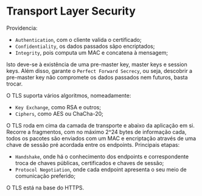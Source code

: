# Transport Layer Security

Providencia:

- `Authentication`, com o cliente valida o certificado;
- `Confidentiality`, os dados passados sãpo encriptados;
- `Integrity`, pois computa um MAC e concatena à mensagem;

Isto deve-se à existência de uma pre-master key, master keys e session keys. Além disso, garante o `Perfect Forward Secrecy`, ou seja, descobrir a pre-master key não compromete os dados passados nem futuros, basta trocar.

O TLS suporta vários algoritmos, nomeadamente:

- `Key Exchange`, como RSA e outros;
- `Ciphers`, como AES ou ChaCha-20;

O TLS roda em cima da camada de transporte e abaixo da aplicação em si. Recorre a fragmentos, com no máximo 2^24 bytes de informação cada, todos os pacotes são enviados com um MAC e encriptação através de uma chave de sessão pré acordada entre os endpoints. Principais etapas:

- `Handshake`, onde há o conhecimento dos endpoints e correspondente troca de chaves públicas, certificados e chaves de sessão;
- `Protocol Negotiation`, onde cada endpoint apresenta o seu meio de comunicação preferido;

O TLS está na base do HTTPS.